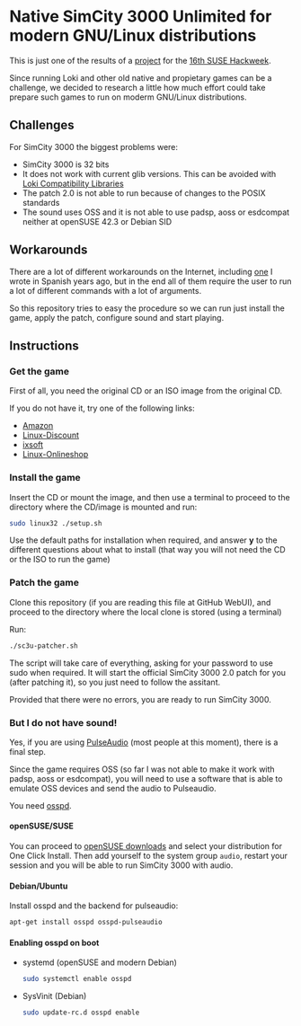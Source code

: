 # Native SimCity 3000 Unlimited for modern GNU/Linux distributions

This is just one of the results of a [project](https://hackweek.suse.com/16/projects/old-games-on-modern-linux) for the [16th SUSE Hackweek](https://hackweek.suse.com/16/projects).

Since running Loki and other old native and propietary games can be a challenge, we decided to research a little how much effort could take prepare such games to run on moderm GNU/Linux distributions.

## Challenges

For SimCity 3000 the biggest problems were:

- SimCity 3000 is 32 bits
- It does not work with current glib versions. This can be avoided with [Loki Compatibility Libraries](http://www.improbability.net/loki/)
- The patch 2.0 is not able to run because of changes to the POSIX standards
- The sound uses OSS and it is not able to use padsp, aoss or esdcompat neither at openSUSE 42.3 or Debian SID

## Workarounds

There are a lot of different workarounds on the Internet, including [one](https://www.juliogonzalez.es/como-ejecutar-simcity-3000-en-debian-i386-o-amd64/58) I wrote in Spanish years ago, but in the end all of them require the user to run a lot of different commands with a lot of arguments.

So this repository tries to easy the procedure so we can run just install the game, apply the patch, configure sound and start playing.

## Instructions


### Get the game

First of all, you need the original CD or an ISO image from the original CD.

If you do not have it, try one of the following links:

* [Amazon](https://www.amazon.com/s/ref=bl_sr_software?_encoding=UTF8&node=229534&field-brandtextbin=Loki%20Entertainment%20Software)
* [Linux-Discount](http://www.linux-discount.de/software/games/LokiSoft)
* [ixsoft](http://www.ixsoft.de/cgi-bin/web_store.cgi?ref=Catalogs/de/software-games-catalog.html)
* [Linux-Onlineshop](https://www.linux-onlineshop.de/index.php?page=categorie&cat=1&next_page=1) 

### Install the game

Insert the CD or mount the image, and then use a terminal to proceed to the directory where the CD/image is mounted and run:


```bash
sudo linux32 ./setup.sh
```

Use the default paths for installation when required, and answer **y** to the different questions about what to install (that way you will not need the CD or the ISO to run the game)

### Patch the game

Clone this repository (if you are reading this file at GitHub WebUI), and proceed to the directory where the local clone is stored (using a terminal)

Run:


```bash
./sc3u-patcher.sh
```

The script will take care of everything, asking for your password to use sudo when required. It will start the official SimCity 3000 2.0 patch for you (after patching it), so you just need to follow the assitant.

Provided that there were no errors, you are ready to run SimCity 3000.

### But I do not have sound!

Yes, if you are using [PulseAudio](https://www.freedesktop.org/wiki/Software/PulseAudio/) (most people at this moment), there is a final step.

Since the game requires OSS (so far I was not able to make it work with padsp, aoss or esdcompat), you will need to use a software that is able to emulate OSS devices and send the audio to Pulseaudio.

You need [osspd](https://sourceforge.net/projects/osspd/).

#### openSUSE/SUSE

You can proceed to [openSUSE downloads](https://software.opensuse.org/download.html?project=home%3Ajuliogonzalez%3Abranches%3Ahome%3Aelvigia&package=ossp) and select your distribution for One Click Install. Then add yourself to the system group ```audio```, restart your session and you will be able to run SimCity 3000 with audio.

#### Debian/Ubuntu

Install osspd and the backend for pulseaudio:

```bash
apt-get install osspd osspd-pulseaudio
```

#### Enabling osspd on boot

* systemd (openSUSE and modern Debian)

  ```bash
  sudo systemctl enable osspd
  ```

* SysVinit (Debian)

  ```bash
  sudo update-rc.d osspd enable
  ```
